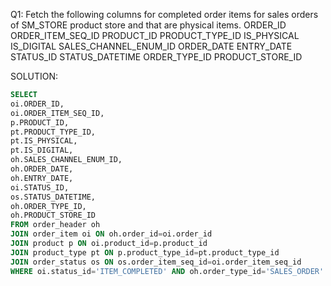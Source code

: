 Q1: Fetch the following columns for completed order items for sales orders of SM_STORE product store and that are physical items.
ORDER_ID
ORDER_ITEM_SEQ_ID
PRODUCT_ID
PRODUCT_TYPE_ID
IS_PHYSICAL
IS_DIGITAL
SALES_CHANNEL_ENUM_ID
ORDER_DATE
ENTRY_DATE
STATUS_ID
STATUS_DATETIME
ORDER_TYPE_ID
PRODUCT_STORE_ID 

SOLUTION:
```sql
SELECT 
oi.ORDER_ID,
oi.ORDER_ITEM_SEQ_ID,
p.PRODUCT_ID,
pt.PRODUCT_TYPE_ID,
pt.IS_PHYSICAL,
pt.IS_DIGITAL,
oh.SALES_CHANNEL_ENUM_ID,
oh.ORDER_DATE,
oh.ENTRY_DATE,
oi.STATUS_ID,
os.STATUS_DATETIME,
oh.ORDER_TYPE_ID,
oh.PRODUCT_STORE_ID
FROM order_header oh 
JOIN order_item oi ON oh.order_id=oi.order_id 
JOIN product p ON oi.product_id=p.product_id 
JOIN product_type pt ON p.product_type_id=pt.product_type_id 
JOIN order_status os ON os.order_item_seq_id=oi.order_item_seq_id 
WHERE oi.status_id='ITEM_COMPLETED' AND oh.order_type_id='SALES_ORDER' AND oh.product_store_id='SM_STORE' AND pt.is_physical='Y';

